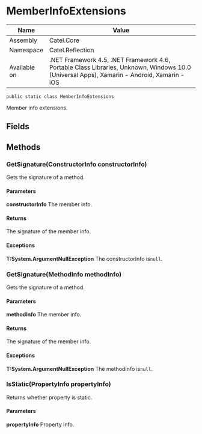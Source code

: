 

# MemberInfoExtensions

Name|Value
---|---
Assembly|Catel.Core
Namespace|Catel.Reflection
Available on|.NET Framework 4.5, .NET Framework 4.6, Portable Class Libraries, Unknown, Windows 10.0 (Universal Apps), Xamarin - Android, Xamarin - iOS

```
public static class MemberInfoExtensions
```

Member info extensions.



## Fields

## Methods

### GetSignature(ConstructorInfo constructorInfo)

Gets the signature of a method.

#### Parameters

**constructorInfo**
The member info.

#### Returns

The signature of the member info.

#### Exceptions

**T:System.ArgumentNullException**
The constructorInfo is`null`.



### GetSignature(MethodInfo methodInfo)

Gets the signature of a method.

#### Parameters

**methodInfo**
The member info.

#### Returns

The signature of the member info.

#### Exceptions

**T:System.ArgumentNullException**
The methodInfo is`null`.



### IsStatic(PropertyInfo propertyInfo)

Returns whether property is static.

#### Parameters

**propertyInfo**
Property info.



